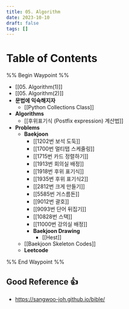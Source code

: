 ```yaml
---
title: 05. Algorithm
date: 2023-10-10
draft: false
tags: []
---
```

# Table of Contents
%% Begin Waypoint %%
- [[05. Algorithm(1)]]
- [[05. Algorithm(2)]]
- **문법에 익숙해지자**
	- [[Python Collections Class]]
- **Algorithms**
	- [[후위표기식 (Postfix expression) 계산법]]
- **Problems**
	- **Baekjoon**
		- [[1202번 보석 도둑]]
		- [[1700번 멀티탭 스케줄링]]
		- [[1715번 카드 정렬하기]]
		- [[1913번 회의실 배정]]
		- [[1918번 후위 표기식]]
		- [[1935번 후위 표기식2]]
		- [[2812번 크게 만들기]]
		- [[5585번 거스름돈]]
		- [[9012번 괄호]]
		- [[9093번 단어 뒤집기]]
		- [[10828번 스택]]
		- [[11000번 강의실 배정]]
		- **Baekjoon Drawing**
			- [[Hest]]
	- [[Baekjoon Skeleton Codes]]
	- **Leetcode**

%% End Waypoint %%


## Good Reference 👍
- https://sangwoo-joh.github.io/bible/